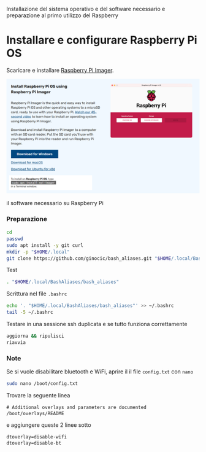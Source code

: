Installazione del sistema operativo e del software necessario e preparazione al primo utilizzo del Raspberry

# Installare e configurare Raspberry Pi OS
Scaricare e installare [Raspberry Pi Imager](https://www.raspberrypi.com/software/).

![Download Raspberry Pi Imager](img\download_rpi-imager.PNG)









il software necessario su Raspberry Pi

### Preparazione
```bash
cd
passwd
sudo apt install -y git curl
mkdir -p "$HOME/.local"
git clone https://github.com/ginocic/bash_aliases.git "$HOME/.local/BashAliases"
```

Test
```bash
. "$HOME/.local/BashAliases/bash_aliases"
```

Scrittura nel file ```.bashrc```
```bash
echo '. "$HOME/.local/BashAliases/bash_aliases"' >> ~/.bashrc
tail -5 ~/.bashrc
```

Testare in una sessione ssh duplicata e se tutto funziona correttamente
```bash
aggiorna && ripulisci
riavvia
```

### Note
Se si vuole disabilitare bluetooth e WiFi, aprire il il file `config.txt` con `nano`
```bash
sudo nano /boot/config.txt
```
Trovare la seguente linea
```
# Additional overlays and parameters are documented /boot/overlays/README
```
e aggiungere queste 2 linee sotto
```
dtoverlay=disable-wifi
dtoverlay=disable-bt
```
